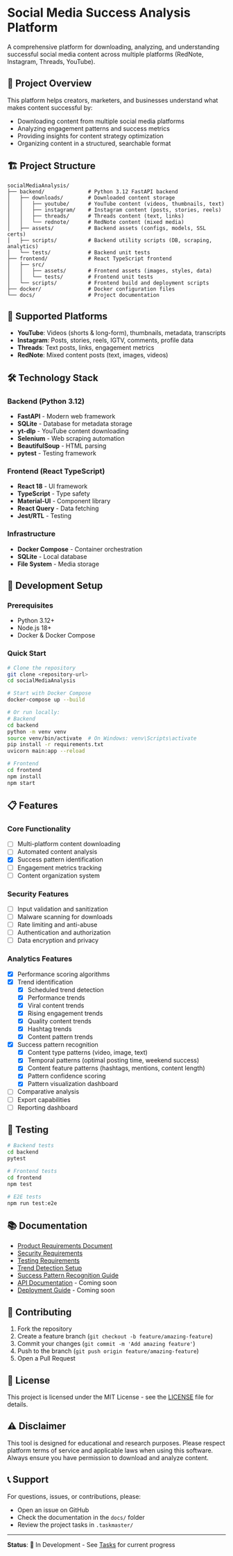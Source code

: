 # Social Media Success Analysis Platform

A comprehensive platform for downloading, analyzing, and understanding successful social media content across multiple platforms (RedNote, Instagram, Threads, YouTube).

## 🎯 Project Overview

This platform helps creators, marketers, and businesses understand what makes content successful by:
- Downloading content from multiple social media platforms
- Analyzing engagement patterns and success metrics
- Providing insights for content strategy optimization
- Organizing content in a structured, searchable format

## 🏗️ Project Structure

```
socialMediaAnalysis/
├── backend/              # Python 3.12 FastAPI backend
│   ├── downloads/        # Downloaded content storage
│   │   ├── youtube/      # YouTube content (videos, thumbnails, text)
│   │   ├── instagram/    # Instagram content (posts, stories, reels)
│   │   ├── threads/      # Threads content (text, links)
│   │   └── rednote/      # RedNote content (mixed media)
│   ├── assets/           # Backend assets (configs, models, SSL certs)
│   ├── scripts/          # Backend utility scripts (DB, scraping, analytics)
│   └── tests/            # Backend unit tests
├── frontend/             # React TypeScript frontend
│   ├── src/
│   │   ├── assets/       # Frontend assets (images, styles, data)
│   │   └── tests/        # Frontend unit tests
│   └── scripts/          # Frontend build and deployment scripts
├── docker/               # Docker configuration files
└── docs/                 # Project documentation
```

## 🚀 Supported Platforms

- **YouTube**: Videos (shorts & long-form), thumbnails, metadata, transcripts
- **Instagram**: Posts, stories, reels, IGTV, comments, profile data
- **Threads**: Text posts, links, engagement metrics
- **RedNote**: Mixed content posts (text, images, videos)

## 🛠️ Technology Stack

### Backend (Python 3.12)
- **FastAPI** - Modern web framework
- **SQLite** - Database for metadata storage
- **yt-dlp** - YouTube content downloading
- **Selenium** - Web scraping automation
- **BeautifulSoup** - HTML parsing
- **pytest** - Testing framework

### Frontend (React TypeScript)
- **React 18** - UI framework
- **TypeScript** - Type safety
- **Material-UI** - Component library
- **React Query** - Data fetching
- **Jest/RTL** - Testing

### Infrastructure
- **Docker Compose** - Container orchestration
- **SQLite** - Local database
- **File System** - Media storage

## 🔧 Development Setup

### Prerequisites
- Python 3.12+
- Node.js 18+
- Docker & Docker Compose

### Quick Start
```bash
# Clone the repository
git clone <repository-url>
cd socialMediaAnalysis

# Start with Docker Compose
docker-compose up --build

# Or run locally:
# Backend
cd backend
python -m venv venv
source venv/bin/activate  # On Windows: venv\Scripts\activate
pip install -r requirements.txt
uvicorn main:app --reload

# Frontend
cd frontend
npm install
npm start
```

## 📋 Features

### Core Functionality
- [ ] Multi-platform content downloading
- [ ] Automated content analysis
- [x] Success pattern identification
- [ ] Engagement metrics tracking
- [ ] Content organization system

### Security Features
- [ ] Input validation and sanitization
- [ ] Malware scanning for downloads
- [ ] Rate limiting and anti-abuse
- [ ] Authentication and authorization
- [ ] Data encryption and privacy

### Analytics Features
- [x] Performance scoring algorithms
- [x] Trend identification
  - [x] Scheduled trend detection
  - [x] Performance trends
  - [x] Viral content trends
  - [x] Rising engagement trends
  - [x] Quality content trends
  - [x] Hashtag trends
  - [x] Content pattern trends
- [x] Success pattern recognition
  - [x] Content type patterns (video, image, text)
  - [x] Temporal patterns (optimal posting time, weekend success)
  - [x] Content feature patterns (hashtags, mentions, content length)
  - [x] Pattern confidence scoring
  - [x] Pattern visualization dashboard
- [ ] Comparative analysis
- [ ] Export capabilities
- [ ] Reporting dashboard

## 🧪 Testing

```bash
# Backend tests
cd backend
pytest

# Frontend tests  
cd frontend
npm test

# E2E tests
npm run test:e2e
```

## 📚 Documentation

- [Product Requirements Document](.taskmaster/docs/prd.txt)
- [Security Requirements](.taskmaster/docs/security-requirements.md)
- [Testing Requirements](.taskmaster/docs/testing-requirements.md)
- [Trend Detection Setup](backend/docs/trend_detection_setup.md)
- [Success Pattern Recognition Guide](backend/docs/success_patterns_guide.md)
- [API Documentation](docs/api.md) - Coming soon
- [Deployment Guide](docs/deployment.md) - Coming soon

## 🤝 Contributing

1. Fork the repository
2. Create a feature branch (`git checkout -b feature/amazing-feature`)
3. Commit your changes (`git commit -m 'Add amazing feature'`)
4. Push to the branch (`git push origin feature/amazing-feature`)
5. Open a Pull Request

## 📄 License

This project is licensed under the MIT License - see the [LICENSE](LICENSE) file for details.

## ⚠️ Disclaimer

This tool is designed for educational and research purposes. Please respect platform terms of service and applicable laws when using this software. Always ensure you have permission to download and analyze content.

## 📞 Support

For questions, issues, or contributions, please:
- Open an issue on GitHub
- Check the documentation in the `docs/` folder
- Review the project tasks in `.taskmaster/`

---

**Status**: 🚧 In Development - See [Tasks](.taskmaster/tasks/) for current progress 